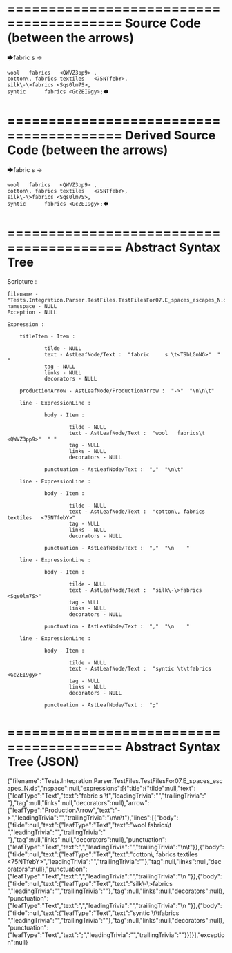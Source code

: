 ========================================
Source Code (between the arrows)
========================================

🡆fabric     s 	<TSbLGnNG> ->

	wool   fabrics	 <QWVZ3pp9> ,
	cotton\, fabrics textiles   <75NTfebY>,
    silk\-\>fabrics <Sqs0lm7S>,
    syntic 		fabrics <GcZEI9gy>;🡄

========================================
Derived Source Code (between the arrows)
========================================

🡆fabric     s 	<TSbLGnNG> ->

	wool   fabrics	 <QWVZ3pp9> ,
	cotton\, fabrics textiles   <75NTfebY>,
    silk\-\>fabrics <Sqs0lm7S>,
    syntic 		fabrics <GcZEI9gy>;🡄

========================================
Abstract Syntax Tree
========================================

Scripture : 

    filename - "Tests.Integration.Parser.TestFiles.TestFilesFor07.E_spaces_escapes_N.ds"
    namespace - NULL
    Exception - NULL

    Expression : 
    
        titleItem - Item : 
            
                tilde - NULL
                text - AstLeafNode/Text :  "fabric     s \t<TSbLGnNG>"  " "
                tag - NULL
                links - NULL
                decorators - NULL
            
        productionArrow - AstLeafNode/ProductionArrow :  "->"  "\n\n\t"
    
        line - ExpressionLine : 
            
                body - Item : 
                    
                        tilde - NULL
                        text - AstLeafNode/Text :  "wool   fabrics\t <QWVZ3pp9>"  " "
                        tag - NULL
                        links - NULL
                        decorators - NULL
                    
                punctuation - AstLeafNode/Text :  ","  "\n\t"
            
        line - ExpressionLine : 
            
                body - Item : 
                    
                        tilde - NULL
                        text - AstLeafNode/Text :  "cotton\, fabrics textiles   <75NTfebY>" 
                        tag - NULL
                        links - NULL
                        decorators - NULL
                    
                punctuation - AstLeafNode/Text :  ","  "\n    "
            
        line - ExpressionLine : 
            
                body - Item : 
                    
                        tilde - NULL
                        text - AstLeafNode/Text :  "silk\-\>fabrics <Sqs0lm7S>" 
                        tag - NULL
                        links - NULL
                        decorators - NULL
                    
                punctuation - AstLeafNode/Text :  ","  "\n    "
            
        line - ExpressionLine : 
            
                body - Item : 
                    
                        tilde - NULL
                        text - AstLeafNode/Text :  "syntic \t\tfabrics <GcZEI9gy>" 
                        tag - NULL
                        links - NULL
                        decorators - NULL
                    
                punctuation - AstLeafNode/Text :  ";" 
            
    
========================================
Abstract Syntax Tree (JSON)
========================================

{"filename":"Tests.Integration.Parser.TestFiles.TestFilesFor07.E_spaces_escapes_N.ds","nspace":null,"expressions":[{"title":{"tilde":null,"text":{"leafType":"Text","text":"fabric     s \t<TSbLGnNG>","leadingTrivia":"","trailingTrivia":" "},"tag":null,"links":null,"decorators":null},"arrow":{"leafType":"ProductionArrow","text":"->","leadingTrivia":"","trailingTrivia":"\n\n\t"},"lines":[{"body":{"tilde":null,"text":{"leafType":"Text","text":"wool   fabrics\t <QWVZ3pp9>","leadingTrivia":"","trailingTrivia":" "},"tag":null,"links":null,"decorators":null},"punctuation":{"leafType":"Text","text":",","leadingTrivia":"","trailingTrivia":"\n\t"}},{"body":{"tilde":null,"text":{"leafType":"Text","text":"cotton\\, fabrics textiles   <75NTfebY>","leadingTrivia":"","trailingTrivia":""},"tag":null,"links":null,"decorators":null},"punctuation":{"leafType":"Text","text":",","leadingTrivia":"","trailingTrivia":"\n    "}},{"body":{"tilde":null,"text":{"leafType":"Text","text":"silk\\-\\>fabrics <Sqs0lm7S>","leadingTrivia":"","trailingTrivia":""},"tag":null,"links":null,"decorators":null},"punctuation":{"leafType":"Text","text":",","leadingTrivia":"","trailingTrivia":"\n    "}},{"body":{"tilde":null,"text":{"leafType":"Text","text":"syntic \t\tfabrics <GcZEI9gy>","leadingTrivia":"","trailingTrivia":""},"tag":null,"links":null,"decorators":null},"punctuation":{"leafType":"Text","text":";","leadingTrivia":"","trailingTrivia":""}}]}],"exception":null}